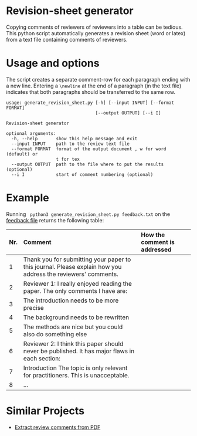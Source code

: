 # Revision-sheet generator

Copying comments of reviewers of reviewers into a table can be tedious.
This python script automatically generates a revision sheet (word or latex) from a text file containing comments of reviewers.

# Usage and options

The script creates a separate comment-row for each paragraph ending with a new line.
Entering a ```\newline``` at the end of a paragraph (in the text file) indicates that both paragraphs should be transferred to the same row.

```
usage: generate_revision_sheet.py [-h] [--input INPUT] [--format FORMAT]
                                  [--output OUTPUT] [--i I]

Revision-sheet generator

optional arguments:
  -h, --help       show this help message and exit
  --input INPUT    path to the review text file
  --format FORMAT  format of the output document , w for word (default) or
                   t for tex
  --output OUTPUT  path to the file where to put the results (optional)
  --i I            start of comment numbering (optional)

```

# Example

Running ``` python3 generate_revision_sheet.py feedback.txt``` on the [feedback file](feedback.txt) returns the following table:

| Nr. | Comment                                                                                                      | How the comment is addressed |
| :-- | :----------------------------------------------------------------------------------------------------------- | :--------------------------- |
| 1   | Thank you for submitting your paper to this journal. Please explain how you address the reviewers' comments. |                              |
| 2   | Reviewer 1: I really enjoyed reading the paper. The only comments I have are:                                |                              |
| 3   | The introduction needs to be more precise                                                                    |                              |
| 4   | The background needs to be rewritten                                                                         |                              |
| 5   | The methods are nice but you could also do something else                                                    |                              |
| 6   | Reviewer 2: I think this paper should never be published. It has major flaws in each section:                |                              |
| 7   | Introduction The topic is only relevant for practitioners. This is unacceptable.                             |                              |
| 8   | ...                                                                                                          |                              |

# Similar Projects

- [Extract review comments from PDF](https://github.com/0xabu/pdfannots)
